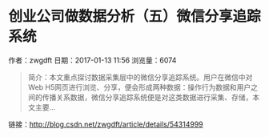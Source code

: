# 创业公司做数据分析（五）微信分享追踪系统
作者：zwgdft
日期：2017-01-13 11:56
浏览量：6074
> 简介：本文重点探讨数据采集层中的微信分享追踪系统。用户在微信中对Web H5网页进行浏览、分享，便会形成两种数据：操作行为数据和用户之间的传播关系数据，微信分享追踪系统便是对这类数据进行采集、存储，本文主要...

 链接：http://blog.csdn.net/zwgdft/article/details/54314999
